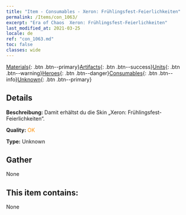 ```yaml
---
title: "Item - Consumables - Xeron: Frühlingsfest-Feierlichkeiten"
permalink: /Items/con_1063/
excerpt: "Era of Chaos  Xeron: Frühlingsfest-Feierlichkeiten"
last_modified_at: 2021-03-25
locale: de
ref: "con_1063.md"
toc: false
classes: wide
---
```

 [Materials](/de/Items/){: .btn .btn--primary}[Artifacts](/de/Items/Artifacts/){: .btn .btn--success}[Units](/de/Items/Units/){: .btn .btn--warning}[Heroes](/de/Items/Heroes/){: .btn .btn--danger}[Consumables](/de/Items/Consumables/){: .btn .btn--info}[Unknown](/de/Items/Unknown/){: .btn .btn--primary}

## Details
 **Beschreibung:** Damit erhältst du die Skin „Xeron: Frühlingsfest-Feierlichkeiten“.

 **Quality:** <span style="color: #FF8C00">OK</span>

 **Type:** Unknown

## Gather

  None

## This item contains:

  None

